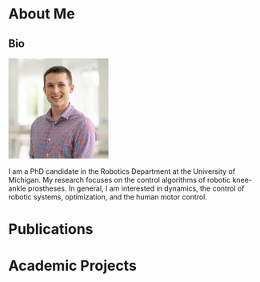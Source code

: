# About Me
## Bio
<img src="assets/Best_Kevin.jpg" alt="headshot" width="200"/>

I am a PhD candidate in the Robotics Department at the University of Michigan. My research focuses on the control algorithms of robotic knee-ankle prostheses. In general, I am interested in dynamics, the control of robotic systems, optimization, and the human motor control. 

# Publications

# Academic Projects

